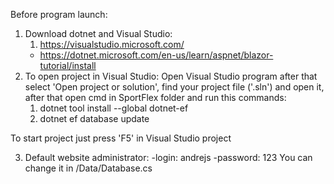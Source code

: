 Before program launch:
1. Download dotnet and Visual Studio:
   1) https://visualstudio.microsoft.com/
   - https://dotnet.microsoft.com/en-us/learn/aspnet/blazor-tutorial/install
2. To open project in Visual Studio: Open Visual Studio program after that select 'Open project or solution', find your project file ('.sln') and open it, after that open cmd in SportFlex folder and run this commands:
   1) dotnet tool install --global dotnet-ef
   2) dotnet ef database update
  
To start project just press 'F5' in Visual Studio project

3. Default website administrator:
   -login: andrejs
   -password: 123
You can change it in /Data/Database.cs
